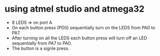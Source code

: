 # using atmel studio and atmega32

- 8 LEDS ⇒ on port A
- On each button press (PD0) sequentially turn on the LEDS from PA0 to PA7.
- After turning on all the LEDS each button press will turn off an LED sequentially
from PA7 to PA0.
- The button is a signle press.